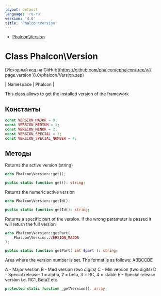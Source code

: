 ```yaml
---
layout: default
language: 'ru-ru'
version: '4.0'
title: 'Phalcon\Version'
---
```


* [Phalcon\Version](#version)

<h1 id="version">Class Phalcon\Version</h1>

[Исходный код на GitHub](https://github.com/phalcon/cphalcon/tree/v{{ page.version }}.0/phalcon/Version.zep)

| Namespace | Phalcon |

This class allows to get the installed version of the framework

## Константы

```php
const VERSION_MAJOR = 0;
const VERSION_MEDIUM = 1;
const VERSION_MINOR = 2;
const VERSION_SPECIAL = 3;
const VERSION_SPECIAL_NUMBER = 4;
```

## Методы

Returns the active version (string)

```php
echo Phalcon\Version::get();
```

```php
public static function get(): string;
```

Returns the numeric active version

```php
echo Phalcon\Version::getId();
```

```php
public static function getId(): string;
```

Returns a specific part of the version. If the wrong parameter is passed it will return the full version

```php
echo Phalcon\Version::getPart(
    Phalcon\Version::VERSION_MAJOR
);
```

```php
public static function getPart( int $part ): string;
```

Area where the version number is set. The format is as follows: ABBCCDE

A - Major version B - Med version (two digits) C - Min version (two digits) D - Special release: 1 = alpha, 2 = beta, 3 = RC, 4 = stable E - Special release version i.e. RC1, Beta2 etc.

```php
protected static function _getVersion(): array;
```